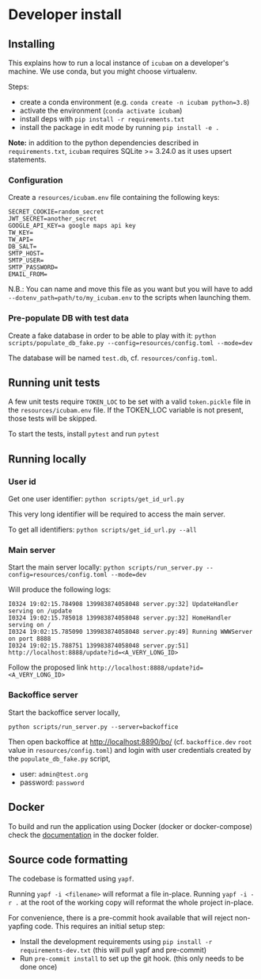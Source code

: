 # Developer install

## Installing

This explains how to run a local instance of `icubam` on a developer's machine. We use conda, but you might choose virtualenv.

Steps:

- create a conda environment (e.g. `conda create -n icubam python=3.8`)
- activate the environment (`conda activate icubam`)
- install deps with `pip install -r requirements.txt`
- install the package in edit mode by running `pip install -e .`

**Note:** in addition to the python dependencies described in `requirements.txt`, `icubam` requires SQLite >= 3.24.0 as it uses upsert statements.

### Configuration

Create a `resources/icubam.env` file containing the following keys:
```
SECRET_COOKIE=random_secret
JWT_SECRET=another_secret
GOOGLE_API_KEY=a google maps api key
TW_KEY=
TW_API=
DB_SALT=
SMTP_HOST=
SMTP_USER=
SMTP_PASSWORD=
EMAIL_FROM=
```

N.B.: You can name and move this file as you want but you will have to add
`--dotenv_path=path/to/my_icubam.env` to the scripts when launching them.

### Pre-populate DB with test data

Create a fake database in order to be able to play with it:
`python scripts/populate_db_fake.py --config=resources/config.toml --mode=dev`

The database will be named `test.db`, cf. `resources/config.toml`.

## Running unit tests

A few unit tests require `TOKEN_LOC` to be set with a valid `token.pickle` file in the `resources/icubam.env` file. If the TOKEN_LOC variable is not present, those tests will be skipped.

To start the tests, install `pytest` and run `pytest`

## Running locally

### User id

Get one user identifier:
`python scripts/get_id_url.py`

This very long identifier will be required to access the main server.

To get all identifiers:
`python scripts/get_id_url.py --all`

### Main server

Start the main server locally:
`python scripts/run_server.py --config=resources/config.toml --mode=dev`

Will produce the following logs:
```
I0324 19:02:15.784908 139983874058048 server.py:32] UpdateHandler serving on /update
I0324 19:02:15.785018 139983874058048 server.py:32] HomeHandler serving on /
I0324 19:02:15.785090 139983874058048 server.py:49] Running WWWServer on port 8888
I0324 19:02:15.788751 139983874058048 server.py:51] http://localhost:8888/update?id=<A_VERY_LONG_ID>
```

Follow the proposed link `http://localhost:8888/update?id=<A_VERY_LONG_ID>`

### Backoffice server

Start the backoffice server locally,
```
python scripts/run_server.py --server=backoffice
```

Then open backoffice at [http://localhost:8890/bo/](http://localhost:8890/bo/)
(cf. `backoffice.dev` `root` value in `resources/config.toml`) and
login with user credentials created by the `populate_db_fake.py` script,
 - user: `admin@test.org`
 - password: `password`

## Docker

To build and run the application using Docker (docker or docker-compose) check the [documentation](./docker/README.md)
in the docker folder.

## Source code formatting

The codebase is formatted using `yapf`. 

Running `yapf -i <filename>` will reformat a file in-place. Running `yapf -i -r .` at the root of the working copy will reformat the whole project in-place.

For convenience, there is a pre-commit hook available that will reject non-yapfing code. This requires an initial setup step:

- Install the development requirements using `pip install -r requirements-dev.txt` (this will pull yapf and pre-commit)
- Run `pre-commit install` to set up the git hook. (this only needs to be done once)
